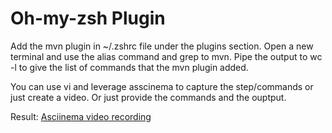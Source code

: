 # Oh-my-zsh Plugin

Add the mvn plugin in ~/.zshrc file under the plugins section. Open a new terminal and use the alias command and grep to mvn. Pipe the output to wc -l to give the list of commands that the mvn plugin added.

You can use vi and leverage asscinema to capture the step/commands or just create a video. Or just provide the commands and the ouptput.

Result: [Asciinema video recording](https://asciinema.org/a/543182)
